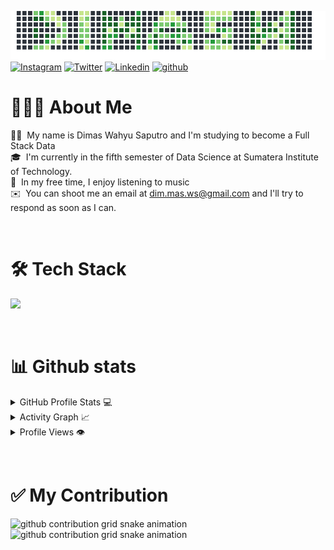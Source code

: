 ![alt text](./assets/name_werlcome_dark.png)
[![Instagram](https://img.shields.io/badge/dimaswsss-%23E4405F.svg?style=for-the-badge&logo=Instagram&logoColor=white)](https://www.instagram.com/dimaswsss/)
[![Twitter](https://img.shields.io/badge/dimaswsss-%231DA1F2.svg?style=for-the-badge&logo=Twitter&logoColor=white)](https://www.twitter.com/dimaswsss/)
[![Linkedin](https://img.shields.io/badge/dimas-%231DA1F2.svg?style=for-the-badge&logo=Linkedin&logoColor=white)](https://www.linkedin.com/in/dimas-ws//)
[![github](https://img.shields.io/badge/dimaswsss-12100E.svg?style=for-the-badge&logo=github&logoColor=white)](https://github.com/dimaswsss/)
&nbsp;
# 👨🏻‍💻  About Me
🧒🏻 &nbsp;My name is Dimas Wahyu Saputro and I'm studying to become a Full Stack Data\
🎓 &nbsp;I'm currently in the fifth semester of Data Science at Sumatera Institute of Technology.\
🎵 &nbsp;In my free time, I enjoy listening to music\
✉️ &nbsp;You can shoot me an email at dim.mas.ws@gmail.com and I'll try to respond as soon as I can.

&nbsp;

# 🛠️ Tech Stack
<img src="https://skillicons.dev/icons?i=python,r,java,matlab,latex,git,github" />

&nbsp;
# 📊 Github stats  

<details> 
  <summary>GitHub Profile Stats 💻</summary>
  <br/>
    <a href="https://github.com/dimaswsss/github-readme-stats"><img alt="Dimas's Github Stats" src="https://github-readme-stats.vercel.app/api/?username=dimaswsss&show_icons=true&count_private=true&theme=default&hide_border=true&bg_color=fff&title_color=00E676&icon_color=00E676" height="192px"/></a>
  <a href="https://github.com/diamswsss/github-readme-stats"><img alt="Dimas's Top Languages" src="https://github-readme-stats.vercel.app/api/top-langs/?username=dimaswsss&langs_count=8&layout=compact&theme=default&hide_border=true&bg_color=fff&title_color=000&icon_color=000&hide=Jupyter%20Notebook" height="192px"/></a>
  <br/>
</details>

<details>
  <summary>Activity Graph 📈</summary>
  <br/>
<a href="https://github.com/ashutosh00710/github-readme-activity-graph"><img alt="Dimas's Activity Graph" src="https://activity-graph.herokuapp.com/graph/?username=dimaswsss&bg_color=fff&color=000&line=00E676&point=000&hide_border=true" /></a>
</details>

<details>
  <summary>Profile Views 👁️</summary>
  <br/>
  <img src="https://komarev.com/ghpvc/?username=dimaswsss&label=PROFILE+VIEWS&style=for-the-badge&color=brightgreen">

</details>

&nbsp;
#  ✅ My Contribution
![github contribution grid snake animation](https://raw.githubusercontent.com/dimaswsss/dimaswsss/output/github-contribution-grid-snake-dark.svg#gh-dark-mode-only)![github contribution grid snake animation](https://raw.githubusercontent.com/dimaswsss/dimaswsss/output/github-contribution-grid-snake.svg#gh-light-mode-only)
